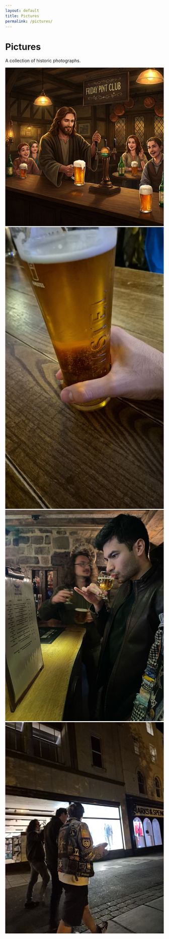```yaml
---
layout: default
title: Pictures
permalink: /pictures/
---
```


# Pictures

A collection of historic photographs.

<img src="/assets/images/FridayPintClub3.jpg" alt="Pint photo" class="featured-pint" />
<img src="/assets/images/pint1.jpg" alt="Pint photo" class="featured-pint" />
<img src="/assets/images/member1.jpg" alt="Pint photo" class="featured-pint" />
<img src="/assets/images/people1.jpg" alt="Pint photo" class="featured-pint" />
